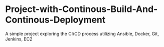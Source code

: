 # Project-with-Continous-Build-And-Continous-Deployment
A simple project exploring the CI/CD process utilizing Ansible, Docker, Git, Jenkins, EC2
